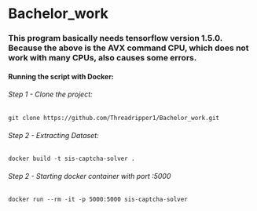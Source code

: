 # Bachelor_work

### This program basically needs tensorflow version 1.5.0. Because the above is the AVX command CPU, which does not work with many CPUs, also causes some errors.

#### Running the script with Docker:
###### Step 1 - Clone the project:
```
git clone https://github.com/Threadripper1/Bachelor_work.git
```
###### Step 2 - Extracting Dataset:
```
docker build -t sis-captcha-solver .
```

###### Step 2 - Starting docker container with port :5000
```
docker run --rm -it -p 5000:5000 sis-captcha-solver
```